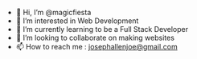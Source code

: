 - 👋 Hi, I’m @magicfiesta
- 👀 I’m interested in Web Development
- 🌱 I’m currently learning to be a Full Stack Developer
- 💞️ I’m looking to collaborate on making websites
- 📫 How to reach me : josephallenjoe@gmail.com

<!---
magicfiesta/magicfiesta is a ✨ special ✨ repository because its `README.md` (this file) appears on your GitHub profile.
You can click the Preview link to take a look at your changes.
--->
